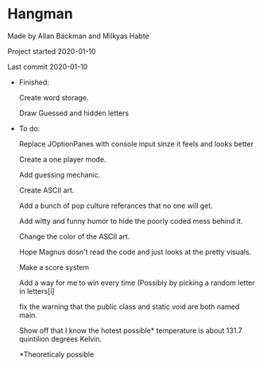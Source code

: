 # **Hangman**

Made by Allan Bäckman and Milkyas Habte

Project started 2020-01-10

Last commit 2020-01-10

- Finished:


    Create word storage.
    
    Draw Guessed and hidden letters

- To do:

    
    Replace JOptionPanes with console input sinze it feels and looks better
    
    Create a one player mode. 
        
    Add guessing mechanic.
    
    Create ASCII art.
    
    Add a bunch of pop culture referances that no one will get.
    
    Add witty and funny humor to hide the poorly coded mess behind it.
    
    Change the color of the ASCII art.
    
    Hope Magnus dosn't read the code and just looks at the pretty visuals.
    
    Make a score system
    
    Add a way for me to win every time (Possibly by picking a random letter in letters[i]
    
    fix the warning that the public class and static void are both named main.
    
    Show off that I know the hotest possible* temperature is about 131.7 quintilion degrees Kelvin.
    
    *Theoreticaly possible